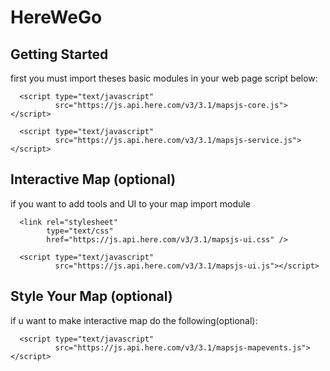 # HereWeGo

## Getting Started
first you must import theses basic modules in your web page  script below:
```
  <script type="text/javascript"
          src="https://js.api.here.com/v3/3.1/mapsjs-core.js"></script>

  <script type="text/javascript"
          src="https://js.api.here.com/v3/3.1/mapsjs-service.js"></script>
```

## Interactive Map (optional)
if you want to add tools and UI to your map import module
```
  <link rel="stylesheet"
        type="text/css"
        href="https://js.api.here.com/v3/3.1/mapsjs-ui.css" />

  <script type="text/javascript"
          src="https://js.api.here.com/v3/3.1/mapsjs-ui.js"></script>
```
## Style Your Map (optional)
if u want to make interactive map do the following(optional):
```
  <script type="text/javascript"
          src="https://js.api.here.com/v3/3.1/mapsjs-mapevents.js"></script>
```
